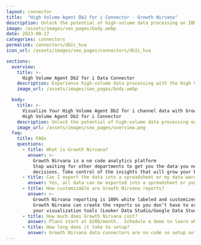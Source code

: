 ```yaml
---
layout: connector
title:  "High Volume Agent Db2 for i Connector - Growth Nirvana"
description: Unlock the potential of high-volume data processing on IBM Db2 for i with the High Volume Agent connector. Efficiently handle large datasets, perform complex analytics, and drive real-time insights for your business. Harness the power of high-volume transaction processing and advanced analytics with the High Volume Agent Db2 for i connector.
image: /assets/images/seo_pages/body.webp
date: 2023-08-17
categories: connectors
permalink: connectors/db2i_hva
icon_url: /assets/images/seo_pages/connectors/db2i_hva

sections:
  overview:
    title: >-
      High Volume Agent Db2 for i Data Connector
    description: Experience high-volume data processing with the High Volume Agent Db2 for i connector. Seamlessly process large amounts of data, perform complex analytics, and ensure efficient data management on the IBM Db2 for i platform. Unlock the power of high-volume transaction processing, advanced analytics, and real-time insights with the High Volume Agent Db2 for i connector.
    image_url: /assets/images/seo_pages/body.webp

  body:
    title: >-
      Visualize Your High Volume Agent Db2 for i channel data with Growth Nirvana's
      High Volume Agent Db2 for i Connector
    description: Unlock the potential of high-volume data processing on IBM Db2 for i with the High Volume Agent connector. Efficiently handle large datasets, perform complex analytics, and drive real-time insights for your business. Harness the power of high-volume transaction processing and advanced analytics with the High Volume Agent Db2 for i connector.
    image_url: /assets/images/seo_pages/overview.png
  faq:
    title: FAQs
    questions:
      - title: What is Growth Nirvana?
        answer: >-
          Growth Nirvana is a no code analytics platform 
          Stop waiting for other departments to get you the data you need to make critical business 
          decisions. Take control of the insights that will grow your business.
      - title: Can I export the data into a spreadsheet or my data warehouse?
        answer: Yes, all data can be exported into a spreadsheet or your data warehouse (Google BigQuery, AWS, Snowflake, Azure, etc)
      - title: How customizable are Growth Nirvana reports?
        answer: >-
          Growth Nirvana reporting is 100% white labeled and customized to your specifications.
          Growth Nirvana can create the reports so you don’t have to or you can connect
          your visualization tools (Looker Data Studio/Google Data Studio, Tableau, PowerBI, etc) to Growth Nirvana.
      - title: How much does Growth Nirvana cost?
        answer: Plans start at $200/month.  Schedule a demo to learn what plan is best for you.
      - title: How long does it take to setup?
        answer: Growth Nirvana data connectors are no code so setup only requires a few clicks.
---
```

